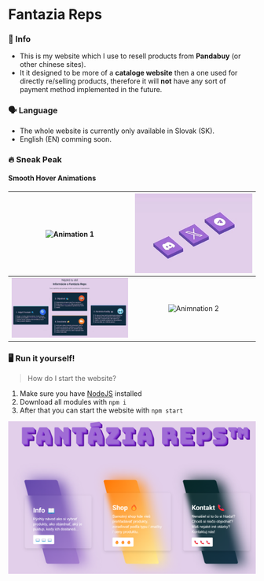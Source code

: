 # Fantazia Reps
### 📝 Info
- This is my website which I use to resell products from **Pandabuy** (or other chinese sites).
- It it designed to be more of a **cataloge website** then a one used for directly re/selling products, therefore it will **not** have any sort of payment method implemented in the future.

### 🗣️ Language
- The whole website is currently only available in Slovak (SK).
- English (EN) comming soon.

### 🔥 Sneak Peak

#### Smooth Hover Animations
<img src="screenshots/animation1.gif" alt="Animation 1" width="400"/>        |  <img src="screenshots/animation4.gif" alt="Animnation 4" width="400"/>
:---------------------------------------------------------------------------:|:----------------------------------------------------------------:
<img src="screenshots/animation3.gif" alt="Animation 3" width="400"/>        |  <img src="screenshots/animation2.gif" alt="Animnation 2" width="400"/>

### 🖥️ Run it yourself!
> How do I start the website?
1. Make sure you have [NodeJS](https://nodejs.org/en) installed
2. Download all modules with `npm i`
3. After that you can start the website with `npm start`

<img src="screenshots/preview.png" alt="Preview" width="800"/>
